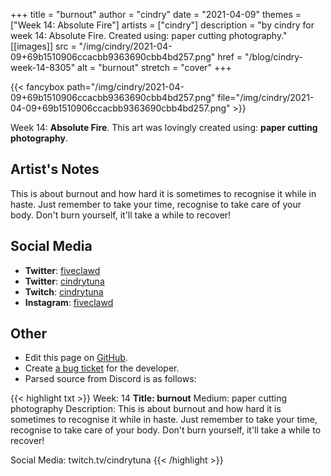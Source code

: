 +++
title =       "burnout"
author =      "cindry"
date =        "2021-04-09"
themes =      ["Week 14: Absolute Fire"]
artists =     ["cindry"]
description = "by cindry for week 14: Absolute Fire. Created using: paper cutting photography."
[[images]]
              src = "/img/cindry/2021-04-09+69b1510906ccacbb9363690cbb4bd257.png"
              href = "/blog/cindry-week-14-8305"
              alt = "burnout"
              stretch = "cover"
+++


{{< fancybox path="/img/cindry/2021-04-09+69b1510906ccacbb9363690cbb4bd257.png" file="/img/cindry/2021-04-09+69b1510906ccacbb9363690cbb4bd257.png" >}}


Week 14: **Absolute Fire**. This art was lovingly created using: **paper cutting photography**.

## Artist's Notes

This is about burnout and how hard it is sometimes to recognise it while in haste. Just remember to take your time, recognise to take care of your body. Don't burn yourself, it'll take a while to recover!

## Social Media

- **Twitter**: <a href='https://twitter.com/fiveclawd' target='_blank'>fiveclawd</a>
- **Twitter**: <a href='https://twitter.com/cindrytuna' target='_blank'>cindrytuna</a>
- **Twitch**: <a href='https://twitch.tv/cindrytuna' target='_blank'>cindrytuna</a>
- **Instagram**: <a href='https://instagram.com/fiveclawd' target='_blank'>fiveclawd</a>


## Other

- Edit this page on [GitHub](https://github.com/teaminkling/web-refresh/edit/main/blog/content/blog/cindry-week-14-8305.md).
- Create [a bug ticket](https://github.com/teaminkling/web-refresh/issues/new?assignees=&labels=bug&template=problem-report.md&title=) for the developer.
- Parsed source from Discord is as follows:

{{< highlight txt >}}
Week: 14
**Title: burnout**
Medium: paper cutting photography
Description: This is about burnout and how hard it is sometimes to recognise it while in haste. Just remember to take your time, recognise to take care of your body. Don't burn yourself, it'll take a while to recover!

Social Media: twitch.tv/cindrytuna
{{< /highlight >}}